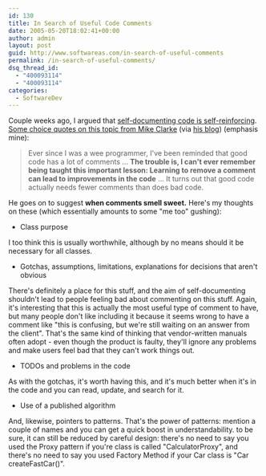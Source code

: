 ```yaml
---
id: 130
title: In Search of Useful Code Comments
date: 2005-05-20T18:02:41+00:00
author: admin
layout: post
guid: http://www.softwareas.com/in-search-of-useful-comments
permalink: /in-search-of-useful-comments/
dsq_thread_id:
  - "400093114"
  - "400093114"
categories:
  - SoftwareDev
---
```

Couple weeks ago, I argued that [self-documenting code is self-reinforcing](http://www.softwareas.com/self-documenting-is-self-reinforcing). [Some choice quotes on this topic from Mike Clarke](http://www.stickyminds.com/testing.asp?Function=edetail&ObjectType=ART&ObjectId=9041&tth=DYN&tt=siteemail&iDyn=3)  (via [his blog](http://www.clarkware.com/cgi/blosxom/2005/05/19#CCComments)) (emphasis mine):

<blockquote>
Ever since I was a wee programmer, I've been reminded that good code has a lot of comments ... <b>The trouble is, I can't ever remember being taught this important lesson: Learning to remove a comment can lead to improvements in the code</b> ... It turns out that good code actually needs fewer comments than does bad code.
</blockquote>

He goes on to suggest **when comments smell sweet.** Here's my thoughts on these (which essentially amounts to some "me too" gushing):

* Class purpose

I too think this is usually worthwhile, although by no means should it be necessary for all classes.

* Gotchas, assumptions, limitations, explanations for decisions that aren't obvious

There's definitely a place for this stuff, and the aim of self-documenting shouldn't lead to people feeling bad about commenting on this stuff. Again, it's interesting that this is actually the most useful type of comment to have, but many people don't like including it because it seems wrong to have a comment like "this is confusing, but we're still waiting on an answer from the client". That's the same kind of thinking that vendor-written manuals often adopt - even though the product is faulty, they'll ignore any problems and make users feel bad that they can't work things out.

* TODOs and problems in the code

As with the gotchas, it's worth having this, and it's much better when it's in the code and you can read, update, and search for it.

* Use of a published algorithm

And, likewise, pointers to patterns. That's the power of patterns: mention a couple of names and you can get a quick boost in understandability. to be sure, it can still be reduced by careful design: there's no need to say you used the Proxy pattern if you're class is called "CalculatorProxy", and there's no need to say you used Factory Method if your Car class is "Car createFastCar()".